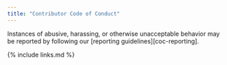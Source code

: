 ```yaml
---
title: "Contributor Code of Conduct"
---
```

Instances of abusive, harassing, or otherwise unacceptable behavior
may be reported by following our [reporting guidelines][coc-reporting].

{% include links.md %}
